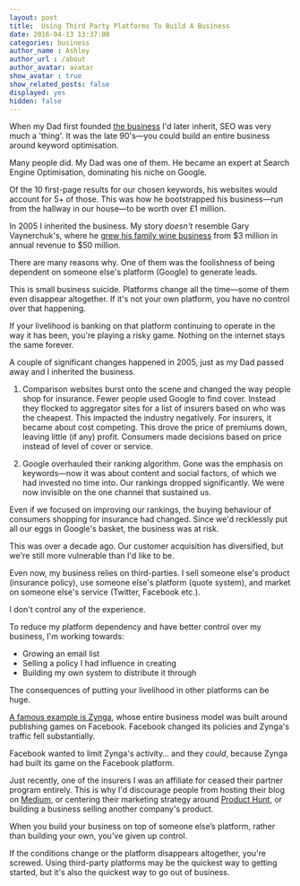 ```yaml
---
layout: post
title:  Using Third Party Platforms To Build A Business
date: 2016-04-13 13:37:00
categories: business
author_name : Ashley
author_url : /about
author_avatar: avatar
show_avatar : true
show_related_posts: false
displayed: yes
hidden: false
---
```


When my Dad first founded <a href="https://brokersdirect.co.uk">the business</a> I'd later inherit, SEO was very much a 'thing'. It was the late 90's—you could build an entire business around keyword optimisation.

Many people did. My Dad was one of them. He became an expert at Search Engine Optimisation, dominating his niche on Google.

Of the 10 first-page results for our chosen keywords, his websites would account for 5+ of those. This was how he bootstrapped his business—run from the hallway in our house—to be worth over £1 million.

In 2005 I inherited the business. My story _doesn't_ resemble Gary Vaynerchuk's, where he <a href="http://fortune.com/2014/12/08/is-gary-vaynerchuk-vaynermedia-for-real/">grew his family wine business</a> from $3 million in annual revenue to $50 million.

There are many reasons why. One of them was the foolishness of being dependent on someone else's platform (Google) to generate leads.

This is small business suicide. Platforms change all the time—some of them even disappear altogether. If it's not your own platform, you have no control over that happening.

If your livelihood is banking on that platform continuing to operate in the way it has been, you're playing a risky game. Nothing on the internet stays the same forever.

A couple of significant changes happened in 2005, just as my Dad passed away and I inherited the business.

1. Comparison websites burst onto the scene and changed the way people shop for insurance. Fewer people used Google to find cover. Instead they flocked to aggregator sites for a list of insurers based on who was the cheapest. This impacted the industry negatively. For insurers, it became about cost competing. This drove the price of premiums down, leaving little (if any) profit. Consumers made decisions based on price instead of level of cover or service.

2. Google overhauled their ranking algorithm. Gone was the emphasis on keywords—now it was about content and social factors, of which we had invested no time into. Our rankings dropped significantly. We were now invisible on the one channel that sustained us.

Even if we focused on improving our rankings, the buying behaviour of consumers shopping for insurance had changed. Since we'd recklessly put all our eggs in Google's basket, the business was at risk.

This was over a decade ago. Our customer acquisition has diversified, but we're still more vulnerable than I'd like to be.

Even now, my business relies on third-parties. I sell someone else's product (insurance policy), use someone else's platform (quote system), and market on someone else's service (Twitter, Facebook etc.).

I don't control any of the experience.

To reduce my platform dependency and have better control over my business, I'm working towards:

* Growing an email list
* Selling a policy I had influence in creating
* Building my own system to distribute it through

The consequences of putting your livelihood in other platforms can be huge.

<a href="http://arstechnica.com/business/2013/09/how-zynga-went-from-social-gaming-powerhouse-to-has-been/">A famous example is Zynga</a>, whose entire business model was built around publishing games on Facebook. Facebook changed its policies and Zynga's traffic fell substantially.

Facebook wanted to limit Zynga's activity… and they _could_, because Zynga had built its game on the Facebook platform.

Just recently, one of the insurers I was an affiliate for ceased their partner program entirely. This is why I'd discourage people from hosting their blog on <a href="https://medium.com/">Medium</a>, or centering their marketing strategy around <a href="https://www.producthunt.com/">Product Hunt</a>, or building a business selling another company's product.

When you build your business on top of someone else’s platform, rather than building your own, you've given up control.

If the conditions change or the platform disappears altogether, you're screwed. Using third-party platforms may be the quickest way to getting started, but it's also the quickest way to go out of business.